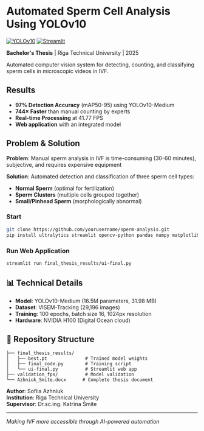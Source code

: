 # Automated Sperm Cell Analysis Using YOLOv10

[![YOLOv10](https://img.shields.io/badge/YOLOv10-Ultralytics-green.svg)](https://github.com/ultralytics/ultralytics)
[![Streamlit](https://img.shields.io/badge/Streamlit-Web_App-red.svg)](https://streamlit.io)

**Bachelor's Thesis** | Riga Technical University | 2025

Automated computer vision system for detecting, counting, and classifying sperm cells in microscopic videos in IVF.

## Results

- **97% Detection Accuracy** (mAP50-95) using YOLOv10-Medium
- **744× Faster** than manual counting by experts
- **Real-time Processing** at 41.77 FPS
- **Web application** with an integrated model

## Problem & Solution

**Problem**: Manual sperm analysis in IVF is time-consuming (30-60 minutes), subjective, and requires expensive equipment 

**Solution**: Automated detection and classification of three sperm cell types:
- **Normal Sperm** (optimal for fertilization)
- **Sperm Clusters** (multiple cells grouped together)  
- **Small/Pinhead Sperm** (morphologically abnormal)


### Start
```bash
git clone https://github.com/yourusername/sperm-analysis.git
pip install ultralytics streamlit opencv-python pandas numpy matplotlib
```

### Run Web Application
```bash
streamlit run final_thesis_results/ui-final.py
```

## 📊 Technical Details

- **Model**: YOLOv10-Medium (16.5M parameters, 31.98 MB)
- **Dataset**: VISEM-Tracking (29,196 images)
- **Training**: 100 epochs, batch size 16, 1024px resolution
- **Hardware**: NVIDIA H100 (Digital Ocean cloud)


## 📁 Repository Structure

```
├── final_thesis_results/
│   ├── best.pt              # Trained model weights
│   ├── final_code.py        # Training script
│   └── ui-final.py          # Streamlit web app
├── validation_fps/          # Model validation
└── Azhniuk_Smite.docx      # Complete thesis document
```


**Author**: Sofiia Azhniuk  
**Institution**: Riga Technical University  
**Supervisor**: Dr.sc.ing. Katrīna Šmite

---

*Making IVF more accessible through AI-powered automation*
